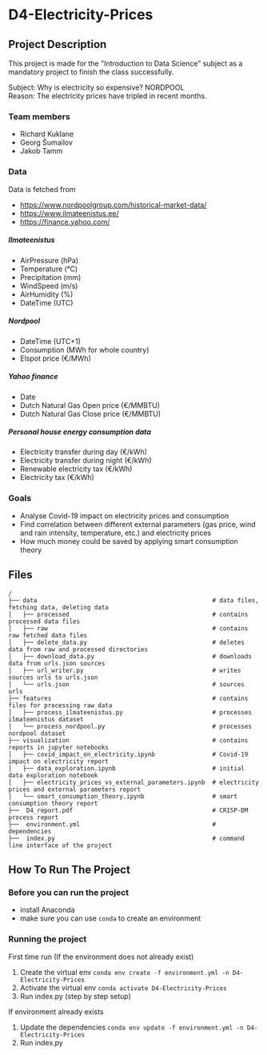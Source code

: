 # D4-Electricity-Prices
## Project Description
This project is made for the "Introduction to Data Science" subject as a mandatory project to finish the class successfully.

Subject: Why is electricity so expensive? NORDPOOL  
Reason: The electricity prices have tripled in recent months.

### Team members
 - Richard Kuklane
 - Georg Šumailov
 - Jakob Tamm

### Data
Data is fetched from
 - https://www.nordpoolgroup.com/historical-market-data/
 - https://www.ilmateenistus.ee/
 - https://finance.yahoo.com/

##### Ilmateenistus
 - AirPressure (hPa)
 - Temperature (°C)
 - Precipitation (mm)
 - WindSpeed (m/s)
 - AirHumidity (%)
 - DateTime (UTC)

##### Nordpool
 - DateTime (UTC+1)
 - Consumption (MWh for whole country)
 - Elspot price (€/MWh)

##### Yahoo finance
 - Date
 - Dutch Natural Gas Open price (€/MMBTU)
 - Dutch Natural Gas Close price (€/MMBTU)

##### Personal house energy consumption data
 - Electricity transfer during day (€/kWh)
 - Electricity transfer during night (€/kWh)
 - Renewable electricity tax (€/kWh)
 - Electricity tax (€/kWh)

### Goals
 - Analyse Covid-19 impact on electricity prices and consumption
 - Find correlation between different external parameters (gas price, wind and rain intensity, temperature, etc.) and electricity prices
 - How much money could be saved by applying smart consumption theory

## Files
```
/
├── data                                                 # data files, fetching data, deleting data
│   ├── processed                                        # contains processed data files
│   ├── raw                                              # contains raw fetched data files
│   ├── delete_data.py                                   # deletes data from raw and processed directories
│   ├── download_data.py                                 # downloads data from urls.json sources
│   ├── url_writer.py                                    # writes sources urls to urls.json
│   └── urls.json                                        # sources urls
├── features                                             # contains files for processing raw data
│   ├── process_ilmateenistus.py                         # processes ilmateenistus dataset
│   └── process_nordpool.py                              # processes nordpool dataset
├── visualization                                        # contains reports in jupyter notebooks
│   ├── covid_impact_on_electricity.ipynb                # Covid-19 impact on electricity report      
│   ├── data_exploration.ipynb                           # initial data exploration notebook
│   ├── electricity_prices_vs_external_parameters.ipynb  # electricity prices and external parameters report
│   └── smart_consumption_theory.ipynb                   # smart consumption theory report
├──  D4_report.pdf                                       # CRISP-DM process report
├──  environment.yml                                     # dependencies
├──  index.py                                            # command line interface of the project
```
## How To Run The Project
### Before you can run the project
 - install Anaconda
 - make sure you can use `conda` to create an environment
### Running the project
First time run (If the environment does not already exist)
1. Create the virtual env `conda env create -f environment.yml -n D4-Electricity-Prices`
2. Activate the virtual env `conda activate D4-Electricity-Prices`
3. Run index.py (step by step setup)

If environment already exists
1. Update the dependencies `conda env update -f environment.yml -n D4-Electricity-Prices`
2. Run index.py
